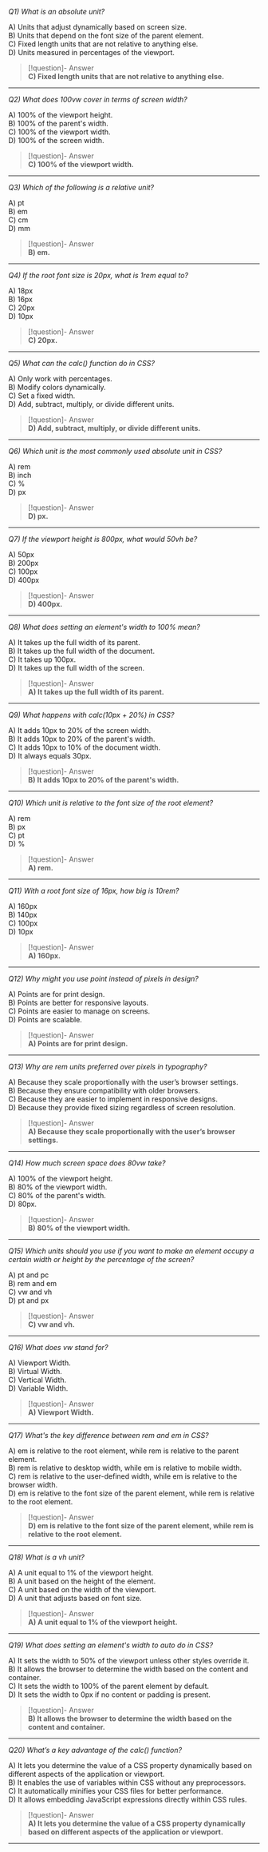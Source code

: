 *Q1) What is an absolute unit?*

A) Units that adjust dynamically based on screen size.  
B) Units that depend on the font size of the parent element.  
C) Fixed length units that are not relative to anything else.  
D) Units measured in percentages of the viewport.  

> [!question]- Answer  
> **C) Fixed length units that are not relative to anything else.**  

---

*Q2) What does 100vw cover in terms of screen width?*

A) 100% of the viewport height.  
B) 100% of the parent's width.  
C) 100% of the viewport width.  
D) 100% of the screen width.  

> [!question]- Answer  
> **C) 100% of the viewport width.**  

---

*Q3) Which of the following is a relative unit?*

A) pt  
B) em  
C) cm  
D) mm  

> [!question]- Answer  
> **B) em.**  

---

*Q4) If the root font size is 20px, what is 1rem equal to?*

A) 18px  
B) 16px  
C) 20px  
D) 10px  

> [!question]- Answer  
> **C) 20px.**  

---

*Q5) What can the calc() function do in CSS?*

A) Only work with percentages.  
B) Modify colors dynamically.  
C) Set a fixed width.  
D) Add, subtract, multiply, or divide different units.  

> [!question]- Answer  
> **D) Add, subtract, multiply, or divide different units.**  

---

*Q6) Which unit is the most commonly used absolute unit in CSS?*

A) rem  
B) inch  
C) %  
D) px  

> [!question]- Answer  
> **D) px.**  

---

*Q7) If the viewport height is 800px, what would 50vh be?*

A) 50px  
B) 200px  
C) 100px  
D) 400px  

> [!question]- Answer  
> **D) 400px.**  

---

*Q8) What does setting an element's width to 100% mean?*

A) It takes up the full width of its parent.  
B) It takes up the full width of the document.  
C) It takes up 100px.  
D) It takes up the full width of the screen.  

> [!question]- Answer  
> **A) It takes up the full width of its parent.**  

---

*Q9) What happens with calc(10px + 20%) in CSS?*

A) It adds 10px to 20% of the screen width.  
B) It adds 10px to 20% of the parent's width.  
C) It adds 10px to 10% of the document width.  
D) It always equals 30px.  

> [!question]- Answer  
> **B) It adds 10px to 20% of the parent's width.**  

---

*Q10) Which unit is relative to the font size of the root element?*

A) rem  
B) px  
C) pt  
D) %  

> [!question]- Answer  
> **A) rem.**  

---

*Q11) With a root font size of 16px, how big is 10rem?*

A) 160px  
B) 140px  
C) 100px  
D) 10px  

> [!question]- Answer  
> **A) 160px.**  

---

*Q12) Why might you use point instead of pixels in design?*

A) Points are for print design.  
B) Points are better for responsive layouts.  
C) Points are easier to manage on screens.  
D) Points are scalable.  

> [!question]- Answer  
> **A) Points are for print design.**  

---

*Q13) Why are rem units preferred over pixels in typography?*

A) Because they scale proportionally with the user’s browser settings.  
B) Because they ensure compatibility with older browsers.  
C) Because they are easier to implement in responsive designs.  
D) Because they provide fixed sizing regardless of screen resolution.  

> [!question]- Answer  
> **A) Because they scale proportionally with the user’s browser settings.**  

---

*Q14) How much screen space does 80vw take?*

A) 100% of the viewport height.  
B) 80% of the viewport width.  
C) 80% of the parent's width.  
D) 80px.  

> [!question]- Answer  
> **B) 80% of the viewport width.**  

---

*Q15) Which units should you use if you want to make an element occupy a certain width or height by the percentage of the screen?*

A) pt and pc  
B) rem and em  
C) vw and vh  
D) pt and px  

> [!question]- Answer  
> **C) vw and vh.**  

---

*Q16) What does vw stand for?*

A) Viewport Width.  
B) Virtual Width.  
C) Vertical Width.  
D) Variable Width.  

> [!question]- Answer  
> **A) Viewport Width.**  

---

*Q17) What's the key difference between rem and em in CSS?*

A) em is relative to the root element, while rem is relative to the parent element.  
B) rem is relative to desktop width, while em is relative to mobile width.  
C) rem is relative to the user-defined width, while em is relative to the browser width.  
D) em is relative to the font size of the parent element, while rem is relative to the root element.  

> [!question]- Answer  
> **D) em is relative to the font size of the parent element, while rem is relative to the root element.**  

---

*Q18) What is a vh unit?*

A) A unit equal to 1% of the viewport height.  
B) A unit based on the height of the element.  
C) A unit based on the width of the viewport.  
D) A unit that adjusts based on font size.  

> [!question]- Answer  
> **A) A unit equal to 1% of the viewport height.**  

---

*Q19) What does setting an element's width to auto do in CSS?*

A) It sets the width to 50% of the viewport unless other styles override it.  
B) It allows the browser to determine the width based on the content and container.  
C) It sets the width to 100% of the parent element by default.  
D) It sets the width to 0px if no content or padding is present.  

> [!question]- Answer  
> **B) It allows the browser to determine the width based on the content and container.**  

---

*Q20) What’s a key advantage of the calc() function?*

A) It lets you determine the value of a CSS property dynamically based on different aspects of the application or viewport.  
B) It enables the use of variables within CSS without any preprocessors.  
C) It automatically minifies your CSS files for better performance.  
D) It allows embedding JavaScript expressions directly within CSS rules.  

> [!question]- Answer  
> **A) It lets you determine the value of a CSS property dynamically based on different aspects of the application or viewport.**  

---
